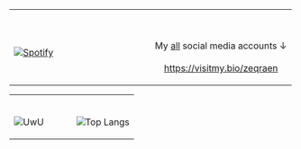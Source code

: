 <table width="100%"> 
  <tr>
  <td width="50%">
      
&nbsp; <br> [![Spotify](https://novatorem-blond-omega.vercel.app/api/spotify)](https://open.spotify.com/user/xr3b4ocme24xp1b5cocgarfjw?si=w8OnZ5BtTlijNGQsFP9x9A)

  </td>
  <td width="50%">

<br><p align="center">My [all](https://visitmy.bio/zeqraen) social media accounts ↓<br><br>
https://visitmy.bio/zeqraen



</p>
  </td>
  </table>
  
  <table width="100%"> 
  <tr>
  <td width="50%">
      
<br>![UwU](https://github-readme-stats.vercel.app/api?username=zeqraen&show_icons=true&theme=tokyonight)




  <td width="50%">


<br>![Top Langs](https://github-readme-stats.vercel.app/api/top-langs/?username=zeqraen&layout=compact&theme=tokyonight)








</p>
  </td>
  </table>
  


[//]: <> (The `&nbsp;` is to have Aphelion take up more space)
[//]: <> (Old Visits: https://badges.pufler.dev/visits/novatorem/novatorem?logo=GitHub&label=github%20visits&color=336699&logoColor=white&style=flat-square)

